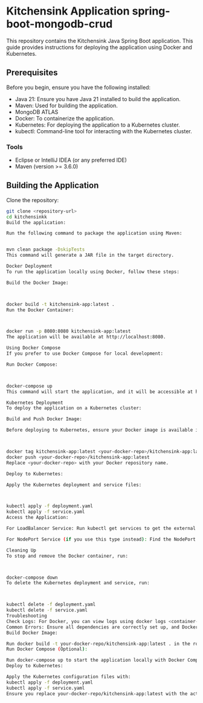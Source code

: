 # Kitchensink Application spring-boot-mongodb-crud
This repository contains the Kitchensink Java Spring Boot application. This guide provides instructions for deploying the application using Docker and Kubernetes.

## Prerequisites
Before you begin, ensure you have the following installed:

- Java 21: Ensure you have Java 21 installed to build the application.
- Maven: Used for building the application.
- MongoDB ATLAS 
- Docker: To containerize the application.
- Kubernetes: For deploying the application to a Kubernetes cluster.
- kubectl: Command-line tool for interacting with the Kubernetes cluster.

### Tools
- Eclipse or IntelliJ IDEA (or any preferred IDE) 
- Maven (version >= 3.6.0)

## Building the Application
Clone the repository:
```bash
git clone <repository-url>
cd kitchensinkk
Build the application:

Run the following command to package the application using Maven:


mvn clean package -DskipTests
This command will generate a JAR file in the target directory.

Docker Deployment
To run the application locally using Docker, follow these steps:

Build the Docker Image:



docker build -t kitchensink-app:latest .
Run the Docker Container:



docker run -p 8080:8080 kitchensink-app:latest
The application will be available at http://localhost:8080.

Using Docker Compose
If you prefer to use Docker Compose for local development:

Run Docker Compose:



docker-compose up
This command will start the application, and it will be accessible at http://localhost:8080.

Kubernetes Deployment
To deploy the application on a Kubernetes cluster:

Build and Push Docker Image:

Before deploying to Kubernetes, ensure your Docker image is available in a container registry accessible by your Kubernetes cluster.



docker tag kitchensink-app:latest <your-docker-repo>/kitchensink-app:latest
docker push <your-docker-repo>/kitchensink-app:latest
Replace <your-docker-repo> with your Docker repository name.

Deploy to Kubernetes:

Apply the Kubernetes deployment and service files:



kubectl apply -f deployment.yaml
kubectl apply -f service.yaml
Access the Application:

For LoadBalancer Service: Run kubectl get services to get the external IP address assigned to the service. Access the application at http://<external-ip>.

For NodePort Service (if you use this type instead): Find the NodePort assigned by running kubectl get services and access the application at http://<node-ip>:<node-port>.

Cleaning Up
To stop and remove the Docker container, run:



docker-compose down
To delete the Kubernetes deployment and service, run:



kubectl delete -f deployment.yaml
kubectl delete -f service.yaml
Troubleshooting
Check Logs: For Docker, you can view logs using docker logs <container-id>. For Kubernetes, use kubectl logs <pod-name>.
Common Errors: Ensure all dependencies are correctly set up, and Docker/Kubernetes commands have proper permissions.Steps to Use These Files:
Build Docker Image:

Run docker build -t your-docker-repo/kitchensink-app:latest . in the root directory of your project to build the Docker image.
Run Docker Compose (Optional):

Run docker-compose up to start the application locally with Docker Compose.
Deploy to Kubernetes:

Apply the Kubernetes configuration files with:
kubectl apply -f deployment.yaml
kubectl apply -f service.yaml
Ensure you replace your-docker-repo/kitchensink-app:latest with the actual path to your Docker repository.
